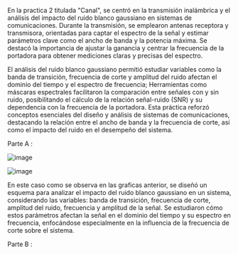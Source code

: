 En la practica 2 titulada "Canal", se centró en la transmisión inalámbrica y el análisis del impacto del ruido blanco gaussiano en sistemas de comunicaciones. Durante la transmisión, se emplearon antenas receptora y transmisora, orientadas para captar el espectro de la señal y estimar parámetros clave como el ancho de banda y la potencia máxima. Se destacó la importancia de ajustar la ganancia y centrar la frecuencia de la portadora para obtener mediciones claras y precisas del espectro.

El análisis del ruido blanco gaussiano permitió estudiar variables como la banda de transición, frecuencia de corte y amplitud del ruido afectan el dominio del tiempo y el espectro de frecuencia; Herramientas como máscaras espectrales facilitaron la comparación entre señales con y sin ruido, posibilitando el cálculo de la relación señal-ruido (SNR) y su dependencia con la frecuencia de la portadora. Esta práctica reforzó conceptos esenciales del diseño y análisis de sistemas de comunicaciones, destacando la relación entre el ancho de banda y la frecuencia de corte, así como el impacto del ruido en el desempeño del sistema.


Parte A :

![image](https://github.com/user-attachments/assets/aa8c7da2-5a26-49ee-be81-020f29989e1f)


![image](https://github.com/user-attachments/assets/9439d0bd-af74-450c-9403-957978e3e0c1)


En este caso como se observa en las graficas anterior, se diseñó un esquema para analizar el impacto del ruido blanco gaussiano en un sistema, considerando las variables: banda de transición, frecuencia de corte, amplitud del ruido, frecuencia y amplitud de la señal. Se estudiaron cómo estos parámetros afectan la señal en el dominio del tiempo y su espectro en frecuencia, enfocándose especialmente en la influencia de la frecuencia de corte sobre el sistema.









Parte B : 
